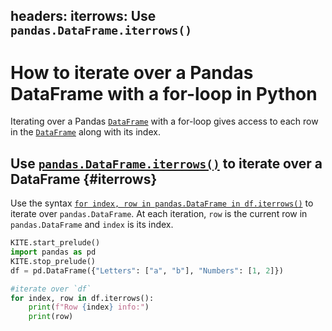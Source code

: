 headers:
    iterrows: Use `pandas.DataFrame.iterrows()`
---
# How to iterate over a Pandas DataFrame with a for-loop in Python
Iterating over a Pandas [`DataFrame`](kite-sym:pandas.DataFrame) with a for-loop gives access to each row in the [`DataFrame`](kite-sym:pandas.DataFrame) along with its index.

## Use [`pandas.DataFrame.iterrows()`](kite-sym:pandas.DataFrame.iterrows) to iterate over a DataFrame {#iterrows}
Use the syntax [`for index, row in pandas.DataFrame in df.iterrows()`](kite-sym:pandas.DataFrame.iterrows) to iterate over `pandas.DataFrame`. At each iteration, `row` is the current row in `pandas.DataFrame` and `index` is its index.

```python
KITE.start_prelude()
import pandas as pd
KITE.stop_prelude()
df = pd.DataFrame({"Letters": ["a", "b"], "Numbers": [1, 2]})

#iterate over `df`
for index, row in df.iterrows():
    print(f"Row {index} info:")
    print(row)
```
